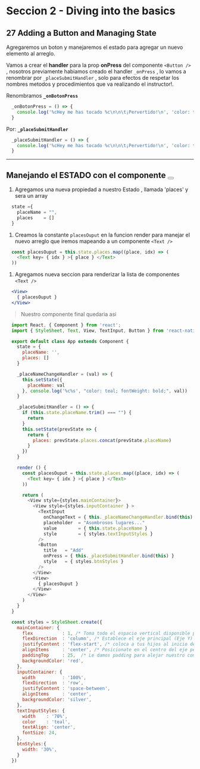 # Seccion 2 - Diving into the basics
## 27 Adding a Button and Managing State

Agregaremos un boton y manejaremos el estado para agregar un nuevo elemento al arreglo.

Vamos a crear el **handler** para la prop **onPress** del componente ```<Button />``` , nosotros previamente habiamos creado el handler ```_onPress``` , lo vamos a renombrar por ```_placeSubmitHandler``` , solo para efectos de respetar los nombres metodos y procedimientos que va realizando el instructor!.

Renombramos **```_onBotonPress```**

  ```js
    _onBotonPress = () => {
      console.log('%cHey me has tocado %c\n\n\t¡Pervertido!\n', 'color: teal; font-weight: bold;', 'color: red; font-weight: bold; font-size: 2.5em' )
    }
  ```
Por: **```_placeSubmitHandler```**

  ```js
    _placeSubmitHandler = () => {
      console.log('%cHey me has tocado %c\n\n\t¡Pervertido!\n', 'color: teal; font-weight: bold;', 'color: red; font-weight: bold; font-size: 2.5em' )
    }
  ```

---
## Manejando el ESTADO con el componente <Button />


1. Agregamos una nueva propiedad a nuestro Estado , llamada 'places' y sera un array

  ```js
    state ={
      placeName = "",
      places    = []
    }
  ```

1. Creamos la constante ```placesOuput``` en la funcion render para manejar el nuevo arreglo que iremos mapeando a un componente ```<Text />```

  ```js
    const placesOuput = this.state.places.map((place, idx) => (
      <Text key= { idx } >{ place } </Text>
    ))
  ```

1. Agregamos nueva seccion para renderizar la lista de componentes  ```<Text />```
  ```jsx
    <View>
      { placesOuput }
    </View>
  ```

> Nuestro componente final quedaria asi

  ```js
    import React, { Component } from 'react';
    import { StyleSheet, Text, View, TextInput, Button } from 'react-native';

    export default class App extends Component {
      state = {
        placeName: '',
        places: []
      }

      _placeNameChangeHandler = (val) => {
        this.setState({
          placeName: val
        }, console.log('%c%s', "color: teal; fontWeight: bold;", val))
      }

      _placeSubmitHandler = () => {
        if (this.state.placeName.trim() === "") {
          return
        }
        this.setState(prevState => {
          return {
            places: prevState.places.concat(prevState.placeName)
          }
        })
      }

      render () {
        const placesOuput = this.state.places.map((place, idx) => (
          <Text key= { idx } >{ place } </Text>
        ))

        return (
          <View style={styles.mainContainer}>
            <View style={styles.inputContainer } >
              <TextInput
                onChangeText = { this._placeNameChangeHandler.bind(this) }
                placeholder  = "Asombrosos lugares..."
                value        = { this.state.placeName }
                style        = { styles.textInputStyles }
              />
              <Button
                title   = "Add"
                onPress = { this._placeSubmitHandler.bind(this) }
                style   = { styles.btnStyles }
              />
            </View>
            <View>
              { placesOuput }
            </View>
          </View>
        )
      }
    }

    const styles = StyleSheet.create({
      mainContainer: {
        flex           : 1, /* Toma todo el espacio vertical disponible para ti */
        flexDirection  : 'column', /* Establece el eje principal (Eje Y) y la direccion de sus hijos sera de arriba hacia abajo  */
        justifyContent : 'flex-start', /* coloca a tus hijos al inicio del eje principal (Eje Y)  */
        alignItems     : 'center', /* Posicionate en el centro del eje perpendicular (Eje X) al principal (Eje Y) */
        paddingTop     : 25,  /* Le damos padding para alejar nuestro componente del top  */
        backgroundColor: 'red',
      },
      inputContainer: {
        width          : '100%',
        flexDirection  : 'row',
        justifyContent : 'space-between',
        alignItems     : 'center',
        backgroundColor: 'silver',
      },
      textInputStyles: {
        width    : '70%',
        color    : 'teal',
        textAlign: 'center',
        fontSize: 24,
      },
      btnStyles:{
        width: '30%',
      }
    })
  ```


